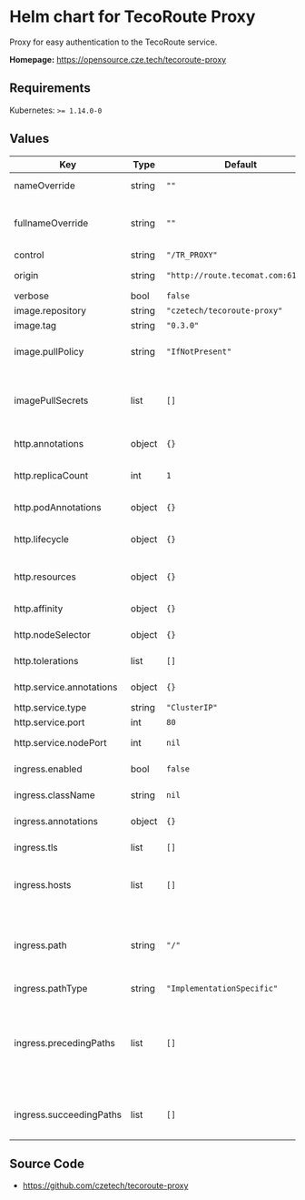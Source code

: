 # Helm chart for TecoRoute Proxy

Proxy for easy authentication to the TecoRoute service.

**Homepage:** <https://opensource.cze.tech/tecoroute-proxy>

## Requirements

Kubernetes: `>= 1.14.0-0`

## Values

| Key | Type | Default | Description |
|-----|------|---------|-------------|
| nameOverride | string | `""` | Override the name of the chart |
| fullnameOverride | string | `""` | Override the default fully qualified app name |
| control | string | `"/TR_PROXY"` | The control path. |
| origin | string | `"http://route.tecomat.com:61682"` | TecoRoute service URL. |
| verbose | bool | `false` | Verbose mode. |
| image.repository | string | `"czetech/tecoroute-proxy"` | Image repository |
| image.tag | string | `"0.3.0"` | Image tag |
| image.pullPolicy | string | `"IfNotPresent"` | [Image pull policy][k8s-imagepull] (imagePullPolicy of a container) |
| imagePullSecrets | list | `[]` | [Registry secret][k8s-registry] (imagePullSecrets of a pod, see example in [values.yaml]) |
| http.annotations | object | `{}` | _http deployment_ annotations |
| http.replicaCount | int | `1` | Number of _http deployment_ replicas |
| http.podAnnotations | object | `{}` | _http deployment_ pod annotations |
| http.lifecycle | object | `{}` | _http deployment_ container [lifecycle hooks][k8s-lifecycle] |
| http.resources | object | `{}` | _http deployment_ container [resources][k8s-resources] |
| http.affinity | object | `{}` | _http deployment_ pod [affinity][k8s-affinity] |
| http.nodeSelector | object | `{}` | _http deployment_ pod [node selector][k8s-nodeselector] |
| http.tolerations | list | `[]` | _http deployment_ pod [tolerations][k8s-tolerations] |
| http.service.annotations | object | `{}` | _http service_ annotations |
| http.service.type | string | `"ClusterIP"` | _http service_ [type][k8s-servicetype] |
| http.service.port | int | `80` | _http service_ port |
| http.service.nodePort | int | `nil` | _http service_ node port |
| ingress.enabled | bool | `false` | Ingress record generation |
| ingress.className | string | `nil` | Ingress class name |
| ingress.annotations | object | `{}` | Ingress annotations |
| ingress.tls | list | `[]` | Ingress [TLS certificates][k8s-tls] |
| ingress.hosts | list | `[]` | List of hosts pointing to an application (list of strings) |
| ingress.path | string | `"/"` | Path pointing to an application (the format depends on the Kubernetes provider) |
| ingress.pathType | string | `"ImplementationSpecific"` | Ingress [path type][k8s-pathtype] |
| ingress.precedingPaths | list | `[]` | Additional arbitrary paths that may need to be added to the ingress before the main path (see example in [values.yaml]) |
| ingress.succeedingPaths | list | `[]` | Same as precedingPaths but added after the main path |

## Source Code

* <https://github.com/czetech/tecoroute-proxy>

[k8s-affinity]: https://kubernetes.io/docs/concepts/scheduling-eviction/assign-pod-node/#affinity-and-anti-affinity
[k8s-imagepull]: https://kubernetes.io/docs/concepts/containers/images/#updating-images
[k8s-lifecycle]: https://kubernetes.io/docs/concepts/containers/container-lifecycle-hooks/
[k8s-nodeselector]: https://kubernetes.io/docs/concepts/scheduling-eviction/assign-pod-node/
[k8s-pathtype]: https://kubernetes.io/docs/concepts/services-networking/ingress/#path-types
[k8s-registry]: https://kubernetes.io/docs/concepts/containers/images/#using-a-private-registry
[k8s-resources]: https://kubernetes.io/docs/concepts/configuration/manage-resources-containers/
[k8s-servicetype]: https://kubernetes.io/docs/concepts/services-networking/service/#publishing-services-service-types
[k8s-tls]: https://kubernetes.io/docs/concepts/services-networking/ingress/#tls
[k8s-tolerations]: https://kubernetes.io/docs/concepts/scheduling-eviction/taint-and-toleration/
[values.yaml]: values.yaml
